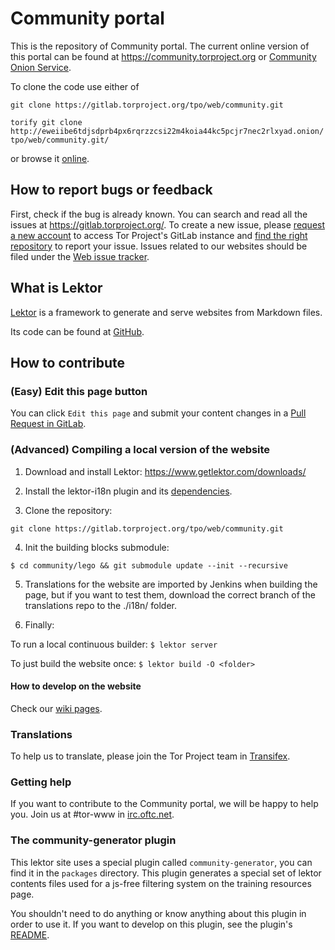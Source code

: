 # Community portal

This is the repository of Community portal. The current online version of this portal can be found at https://community.torproject.org or [Community Onion Service](http://xmrhfasfg5suueegrnc4gsgyi2tyclcy5oz7f5drnrodmdtob6t2ioyd.onion/).

To clone the code use either of 

```git clone https://gitlab.torproject.org/tpo/web/community.git```

```torify git clone http://eweiibe6tdjsdprb4px6rqrzzcsi22m4koia44kc5pcjr7nec2rlxyad.onion/tpo/web/community.git/``` 

or browse it [online](https://gitlab.torproject.org/tpo/web/community).

## How to report bugs or feedback 

First, check if the bug is already known. You can search and read all the issues at https://gitlab.torproject.org/. To create a new issue, please [request a new account](https://gitlab.onionize.space/) to access Tor Project's GitLab instance and [find the right repository](https://gitlab.torproject.org/tpo) to report your issue. Issues related to our websites should be filed under the [Web issue tracker](https://gitlab.torproject.org/groups/tpo/web/-/issues).

## What is Lektor

[Lektor](https://www.getlektor.com/) is a framework to generate and serve websites from Markdown files.

Its code can be found at [GitHub](https://github.com/lektor/lektor).

## How to contribute

### (Easy) Edit this page button

You can click ```Edit this page``` and submit your content changes in a [Pull Request in GitLab](https://gitlab.torproject.org/tpo/web/community/-/merge_requests/).

### (Advanced) Compiling a local version of the website

1. Download and install Lektor: https://www.getlektor.com/downloads/

2. Install the lektor-i18n plugin and its [dependencies](https://github.com/numericube/lektor-i18n-plugin#prerequisites).

3. Clone the repository:

```git clone https://gitlab.torproject.org/tpo/web/community.git```

4. Init the building blocks submodule: 

```$ cd community/lego && git submodule update --init --recursive```

5. Translations for the website are imported by Jenkins when building the page, but if you want to test them, download the correct branch of the translations repo to the ./i18n/ folder.

6. Finally:

To run a local continuous builder: ```$ lektor server```

To just build the website once: ```$ lektor build -O <folder>```

#### How to develop on the website

Check our [wiki pages](https://gitlab.torproject.org/tpo/web/wiki/-/wikis/How-to-develop-on-the-website).

### Translations

To help us to translate, please join the Tor Project team in [Transifex](https://www.transifex.com/).

### Getting help

If you want to contribute to the Community portal, we will be happy to help you. Join us at #tor-www in [irc.oftc.net](https://www.oftc.net).

### The community-generator plugin

This lektor site uses a special plugin called `community-generator`, you can find it in the `packages` directory. This plugin generates a special set of lektor contents files used for a js-free filtering system on the training resources page.

You shouldn't need to do anything or know anything about this plugin in order to use it. If you want to develop on this plugin, see the plugin's [README](packages/community-generator/README.md).
